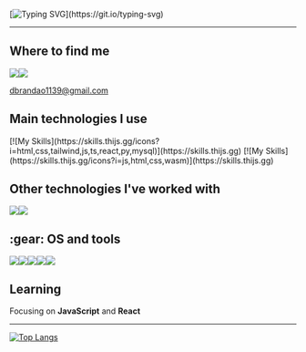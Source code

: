 [![Typing SVG](https://readme-typing-svg.herokuapp.com?font='Source+Code+Pro'&size=24&duration=4000&color=838383FF&vCenter=true&width=500&lines=%3E+echo+Hello!+%3E%3E+your.screen;Hello!)](https://git.io/typing-svg)

<hr>
  
<h2>Where to find me</h2>
<div style="display:flex;">
  <a href="not ready"><img src="https://img.shields.io/badge/LinkedIn-0077B5?style=for-the-badge&logo=linkedin&logoColor=white" /></a>
  <a href="https://discordapp.com/users/929860540778569798/"><img src="https://img.shields.io/badge/Discord-5865F2?style=for-the-badge&logo=discord&logoColor=white" /></a>
</div>
<p><u>dbrandao1139@gmail.com</u></p>

<h2>Main technologies I use</h2>
[![My Skills](https://skills.thijs.gg/icons?i=html,css,tailwind,js,ts,react,py,mysql)](https://skills.thijs.gg)
[![My Skills](https://skills.thijs.gg/icons?i=js,html,css,wasm)](https://skills.thijs.gg)
<h2>Other technologies I've worked with</h2>
<div style="display: flex;">
  <img src="https://img.shields.io/badge/Shell_Script-121011?style=for-the-badge&logo=gnu-bash&logoColor=white" />
  <img src="https://img.shields.io/badge/Arduino-00979D?style=for-the-badge&logo=Arduino&logoColor=white" />
</div>

<h2>:gear: OS and tools</h2>
<div style="display: flex;">
  <img src="https://img.shields.io/badge/Windows-0078D6?style=for-the-badge&logo=windows&logoColor=white" />
  <img src="https://img.shields.io/badge/VSCode-0078D4?style=for-the-badge&logo=visual%20studio%20code&logoColor=white" />
  <img src="https://img.shields.io/badge/PyCharm-000000.svg?&style=for-the-badge&logo=PyCharm&logoColor=white" />
  <img src="https://img.shields.io/badge/WebStorm-000000?style=for-the-badge&logo=WebStorm&logoColor=white" />
  <img src="https://img.shields.io/badge/Docker-2CA5E0?style=for-the-badge&logo=docker&logoColor=white" />
</div>

<h2>Learning</h2>
<p>Focusing on <b>JavaScript</b> and <b>React</b></p>

<hr>

[![Top Langs](https://github-readme-stats.vercel.app/api/top-langs/?username=dBrandaoo&layout=compact&theme=dark&hide=dockerfile)](https://github.com/dBrandaoo/github-readme-stats)
